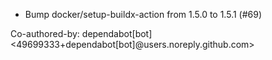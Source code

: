 - Bump docker/setup-buildx-action from 1.5.0 to 1.5.1 (#69)

Co-authored-by: dependabot[bot] <49699333+dependabot[bot]@users.noreply.github.com>
